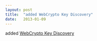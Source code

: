 ```yaml
---
layout: post
title:  "added WebCrypto Key Discovery"
date:   2013-01-09
---
```


added <a href="http://www.w3.org/TR/webcrypto-key-discovery/">WebCrypto Key Discovery</a>